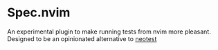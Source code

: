 # Spec.nvim

An experimental plugin to make running tests from nvim more pleasant. Designed to be an opinionated alternative to [neotest](https://github.com/nvim-neotest/neotest)
